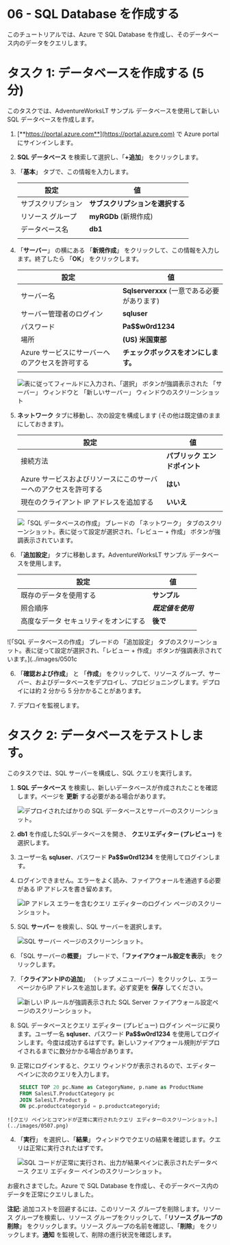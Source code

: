 ﻿---
wts:
    title: '06 - SQL Database を作成する (5 分)'
    module: 'モジュール 02 - Azure のコア サービス (ワークロード)'
---

# 06 - SQL Database を作成する

このチュートリアルでは、Azure で SQL Database を作成し、そのデータベース内のデータをクエリします。

# タスク 1: データベースを作成する (5 分)

このタスクでは、AdventureWorksLT サンプル データベースを使用して新しい SQL データベースを作成します。 

1. [**https://portal.azure.com**](https://portal.azure.com) で Azure portal にサインインします。

2. **SQL データベース** を検索して選択し、「**+追加**」 をクリックします。 

3. 「**基本**」 タブで、この情報を入力します。  

    | 設定 | 値 | 
    | --- | --- |
    | サブスクリプション | **サブスクリプションを選択する** |
    | リソース グループ | **myRGDb** (新規作成) |
    | データベース名| **db1** | 
    | | |

3. 「**サーバー**」 の横にある 「**新規作成**」 をクリックして、この情報を入力します。終了したら 「**OK**」 をクリックします。

    | 設定 | 値 | 
    | --- | --- |
    | サーバー名 | **Sqlserverxxx** (一意である必要があります) | 
    | サーバー管理者のログイン | **sqluser** |
    | パスワード | **Pa$$w0rd1234** |
    | 場所 | **(US) 米国東部** |
    | Azure サービスにサーバーへのアクセスを許可する | **チェックボックスをオンにします。** |
    | | |

   ![表に従ってフィールドに入力され、「選択」 ボタンが強調表示された 「サーバー」 ウィンドウと 「新しいサーバー」 ウィンドウのスクリーンショット](../images/0501.png)

4. **ネットワーク** タブに移動し、次の設定を構成します (その他は既定値のままにしておきます)。 

    | 設定 | 値 | 
    | --- | --- |
    | 接続方法 | **パブリック エンドポイント** |    
    | Azure サービスおよびリソースにこのサーバーへのアクセスを許可する | **はい** |
    | 現在のクライアント IP アドレスを追加する | **いいえ** |
    | | |
    
   ![「SQL データベースの作成」 ブレードの 「ネットワーク」 タブのスクリーンショット。表に従って設定が選択され、「レビュー + 作成」 ボタンが強調表示されています。](../images/0501b.png)  

5. 「**追加設定**」 タブに移動します。AdventureWorksLT サンプル データベースを使用します。

    | 設定 | 値 | 
    | --- | --- |
    | 既存のデータを使用する | **サンプル** | 
    | 照合順序 | ***既定値を使用*** |
    | 高度なデータ セキュリティをオンにする | **後で** |
    | | |

![「SQL データベースの作成」 ブレードの 「追加設定」 タブのスクリーンショット。表に従って設定が選択され、「レビュー + 作成」 ボタンが強調表示されています。](../images/0501c

6. 「**確認および作成**」 と 「**作成**」 をクリックして、リソース グループ、サーバー、およびデータベースをデプロイし、プロビジョニングします。デプロイには約 2 分から 5 分かかることがあります。

7. デプロイを監視します。 

# タスク 2: データベースをテストします。

このタスクでは、SQL サーバーを構成し、SQL クエリを実行します。 

1. **SQL データベース** を検索し、新しいデータベースが作成されたことを確認します。ページを **更新** する必要がある場合があります。

    ![デプロイされたばかりの SQL データベースとサーバーのスクリーンショット。](../images/0502.png)

2. **db1** を作成したSQLデータベースを開き、 **クエリエディター (プレビュー)** を選択します。

3. ユーザー名 **sqluser**、パスワード **Pa$$w0rd1234** を使用してログインします。

4. ログインできません。エラーをよく読み、ファイアウォールを通過する必要がある IP アドレスを書き留めます。 

    ![IP アドレス エラーを含むクエリ エディターのログイン ページのスクリーンショット。](../images/0503.png)

5. SQL **サーバー** を検索し、SQL サーバーを選択します。 

    ![SQL サーバー ページのスクリーンショット。](../images/0504.png)

6. 「SQL サーバーの**概要**」 ブレードで、「**ファイアウォール設定を表示**」 をクリックします。

7. 「**クライアントIPの追加**」 （トップ メニューバー）をクリックし、エラー ページからIP アドレスを追加します。必ず変更を **保存** してください。 

    ![新しい IP ルールが強調表示された SQL Server ファイアウォール設定ページのスクリーンショット。](../images/0506.png)

8. SQL データベースとクエリ エディター (プレビュー) ログイン ページに戻ります。ユーザー名 **sqluser**、パスワード **Pa$$w0rd1234** を使用してログインします。今度は成功するはずです。新しいファイアウォール規則がデプロイされるまでに数分かかる場合があります。 

9. 正常にログインすると、クエリ ウィンドウが表示されるので、エディター ペインに次のクエリを入力します。

```SQL
    SELECT TOP 20 pc.Name as CategoryName, p.name as ProductName
    FROM SalesLT.ProductCategory pc
    JOIN SalesLT.Product p
    ON pc.productcategoryid = p.productcategoryid;
```

    ![クエリ ペインとコマンドが正常に実行されたクエリ エディターのスクリーンショット。](../images/0507.png)

4. 「**実行**」 を選択し、「**結果**」 ウィンドウでクエリの結果を確認します。クエリは正常に実行されたはずです。

    ![SQL コードが正常に実行され、出力が結果ペインに表示されたデータベース クエリ エディター ペインのスクリーンショット。](../images/0508.png)

お疲れさまでした。Azure で SQL Database を作成し、そのデータベース内のデータを正常にクエリしました。

**注記**: 追加コストを回避するには、このリソース グループを削除します。リソース グループを検索し、リソース グループをクリックして、「**リソース グループの削除**」 をクリックします。リソース グループの名前を確認し、「**削除**」 をクリックします。**通知** を監視して、削除の進行状況を確認します。